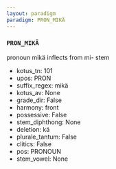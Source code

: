 ```yaml
---
layout: paradigm
paradigm: PRON_MIKÄ
---
```

### ` PRON_MIKÄ `

pronoun mikä inflects from mi- stem
* kotus_tn: 101
* upos: PRON
* suffix_regex: mikä
* kotus_av: None
* grade_dir: False
* harmony: front
* possessive: False
* stem_diphthong: None
* deletion: kä
* plurale_tantum: False
* clitics: False
* pos: PRONOUN
* stem_vowel: None
